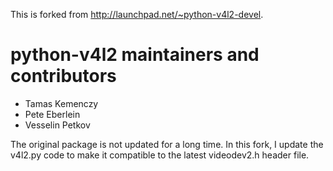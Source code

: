 This is forked from http://launchpad.net/~python-v4l2-devel.

python-v4l2 maintainers and contributors
========================================

* Tamas Kemenczy
* Pete Eberlein
* Vesselin Petkov

The original package is not updated for a long time.
In this fork, I update the v4l2.py code to make it compatible to the latest videodev2.h header file.
